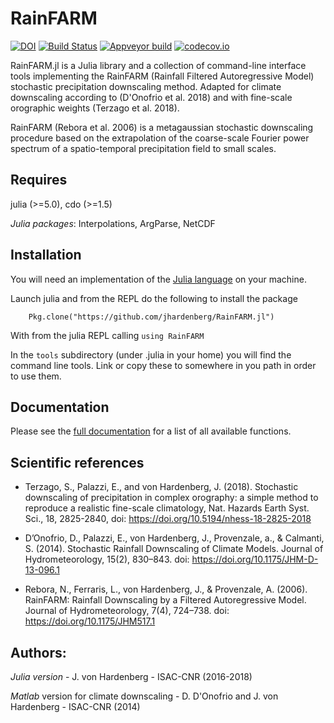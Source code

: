 # RainFARM
[![DOI](https://zenodo.org/badge/75199877.svg)](https://zenodo.org/badge/latestdoi/75199877) [![Build Status](https://travis-ci.org/jhardenberg/RainFARM.jl.svg?branch=master)](https://travis-ci.org/jhardenberg/RainFARM.jl) [![Appveyor build](https://ci.appveyor.com/api/projects/status/agoibqta7c88urfv?svg=true)](https://ci.appveyor.com/project/jhardenberg/rainfarm-jl) [![codecov.io](http://codecov.io/github/jhardenberg/RainFARM.jl/coverage.svg?branch=master)](http://codecov.io/github/jhardenberg/RainFARM.jl?branch=master)

RainFARM.jl is a Julia library and a collection of command-line interface tools implementing the RainFARM (Rainfall Filtered Autoregressive Model) stochastic precipitation downscaling method. Adapted for climate downscaling according to (D'Onofrio et al. 2018) and with fine-scale orographic weights (Terzago et al. 2018).

RainFARM (Rebora et al. 2006) is a metagaussian stochastic downscaling procedure based on the extrapolation of the coarse-scale Fourier power spectrum of a spatio-temporal precipitation field to small scales.

## Requires 

julia (>=5.0), cdo (>=1.5)

*Julia packages*: Interpolations, ArgParse, NetCDF

## Installation

You will need an implementation of the [Julia language](https://julialang.org/) on your machine. 

Launch julia and from the REPL do the following to install the package
```
    Pkg.clone("https://github.com/jhardenberg/RainFARM.jl")
```

With from the julia REPL calling `using RainFARM`

In the `tools` subdirectory (under .julia in your home) you will find the command line tools. Link or copy these to somewhere in you path in order to use them.

## Documentation

Please see the [full documentation](http://wilma.to.isac.cnr.it/rainfarm/) for a list of all available functions.

## Scientific references

- Terzago, S., Palazzi, E., and von Hardenberg, J. (2018). Stochastic downscaling of precipitation in complex orography: a simple method to reproduce a realistic fine-scale climatology, Nat. Hazards Earth Syst. Sci., 18, 2825-2840, doi: <https://doi.org/10.5194/nhess-18-2825-2018>

- D’Onofrio, D., Palazzi, E., von Hardenberg, J., Provenzale, a., & Calmanti, S. (2014). Stochastic Rainfall Downscaling of Climate Models. Journal of Hydrometeorology, 15(2), 830–843. doi: <https://doi.org/10.1175/JHM-D-13-096.1>

- Rebora, N., Ferraris, L., von Hardenberg, J., & Provenzale, A. (2006). RainFARM: Rainfall Downscaling by a Filtered Autoregressive Model. Journal of Hydrometeorology, 7(4), 724–738. doi: <https://doi.org/10.1175/JHM517.1>

## Authors: 

*Julia version* - J. von Hardenberg - ISAC-CNR (2016-2018)

*Matlab* version for climate downscaling - D. D'Onofrio and J. von Hardenberg - ISAC-CNR (2014)
